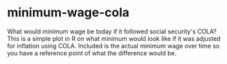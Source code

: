# minimum-wage-cola
What would minimum wage be today if it followed social security's COLA?
This is a simple plot in R on what minimum would look like if it was adjusted for inflation using COLA.
Included is the actual minimum wage over time so you have a reference point of what the difference would be.

